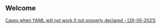 ## Welcome


[Cases when YAML will not work if not properly declared - [26-05-2021]](blogs/Cases_when_YAML_will_not_work_if_not_properly_declared.md)